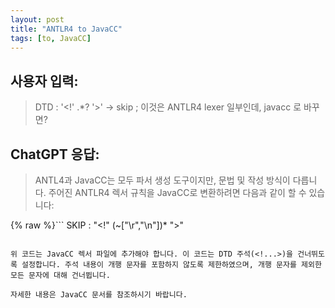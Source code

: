 ```yaml
---
layout: post
title: "ANTLR4 to JavaCC"
tags: [to, JavaCC]
---
```


## 사용자 입력:
> DTD         :   '<!' .*? '>'            -> skip ;  이것은 ANTLR4 lexer 일부인데, javacc 로 바꾸면?

## ChatGPT 응답:
> ANTL4과 JavaCC는 모두 파서 생성 도구이지만, 문법 및 작성 방식이 다릅니다. 주어진 ANTLR4 렉서 규칙을 JavaCC로 변환하려면 다음과 같이 할 수 있습니다:

{% raw %}```
SKIP : "<!" (~["\r","\n"])* ">"

```{% endraw %}

위 코드는 JavaCC 렉서 파일에 추가해야 합니다. 이 코드는 DTD 주석(<!...>)을 건너뛰도록 설정합니다. 주석 내용이 개행 문자를 포함하지 않도록 제한하였으며, 개행 문자를 제외한 모든 문자에 대해 건너뜁니다.

자세한 내용은 JavaCC 문서를 참조하시기 바랍니다.

